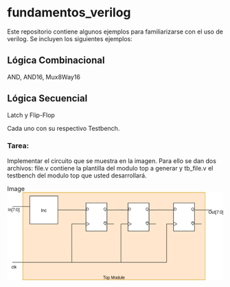 # fundamentos_verilog

Este repositorio contiene algunos ejemplos para familiarizarse con el uso de verilog.
Se incluyen los siguientes ejemplos:
## Lógica Combinacional
AND, AND16, Mux8Way16
## Lógica Secuencial
Latch y Flip-Flop

Cada uno con su respectivo Testbench.


### Tarea:
Implementar el circuito que se muestra en la imagen. Para ello se dan dos archivos: file.v contiene la plantilla del modulo top a generar y tb_file.v el testbench del modulo top que usted desarrollará.



Image ![Image](Inc_with_FF.png)
